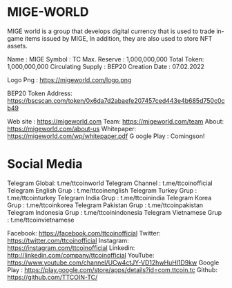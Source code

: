 # MIGE-WORLD
MIGE world is a group that develops digital currency that is used to trade in-game items issued by MIGE, In addition, they are also used to store NFT assets.

Name : MIGE Symbol : 
TC Max. Reserve : 1,000,000,000 
Total Token: 1,000,000,000
Circulating Supply : BEP20 Creation Date : 07.02.2022

Logo Png : https://migeworld.com/logo.png

BEP20 Token Address: https://bscscan.com/token/0x6da7d2abaefe207457ced443e4b685d750c0cb49

Web site : https://migeworld.com 
Team: https://migeworld.com/team 
About: https://migeworld.com/about-us 
Whitepaper: https://migeworld.com/wp/whitepaper.pdf G
oogle Play : Comingson!

# Social Media

Telegram Global: t.me/ttcoinworld 
Telegram Channel : t.me/ttcoinofficial 
Telegram English Grup : t.me/ttcoinenglish 
Telegram Turkey Grup : t.me/ttcointurkey 
Telegram India Grup : t.me/ttcoinindia 
Telegram Korea Grup : t.me/ttcoinkorea 
Telegram Pakistan Grup : t.me/ttcoinpakistan 
Telegram Indonesia Grup : t.me/ttcoinindonesia 
Telegram Vietnamese Grup : t.me/ttcoinvietnamese

Facebook: https://facebook.com/ttcoinofficial 
Twitter: https://twitter.com/ttcoinofficial 
Instagram: https://instagram.com/ttcoinofficial 
Linkedin: http://linkedin.com/company/ttcoinofficial 
YouTube: https://www.youtube.com/channel/UCw4ctJY-VD12hwHuHl1D9kw 
Google Play : https://play.google.com/store/apps/details?id=com.ttcoin.tc 
Github: https://github.com/TTCOIN-TC/
